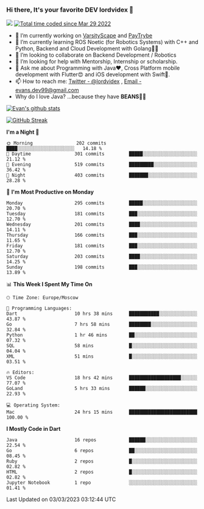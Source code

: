 ### Hi there, It's your favorite DEV lordvidex 👋
<img src="https://komarev.com/ghpvc/?username=lordvidex&label=Views&color=blue&style=plastic" /> <a href="https://wakatime.com/@0e56db35-d16b-410a-acc0-4085055304bf"><img src="https://wakatime.com/badge/user/0e56db35-d16b-410a-acc0-4085055304bf.svg" alt="Total time coded since Mar 29 2022" /></a>

- 🔭 I’m currently working on [VarsityScape](https://varsityscape.com) and [PayTrybe](https://www.paytrybe.com)
- 🌱 I’m currently learning ROS Noetic (for Robotics Systems) with C++ and Python, Backend and Cloud Development with Golang🧙🏼
- 👯 I’m looking to collaborate on Backend Development / Robotics
- 🤔 I’m looking for help with Mentorship, Internship or scholarship.
- 💬 Ask me about Programming with Java❤️, Cross Platform mobile development with Flutter😍 and iOS development with Swift🚀.
- 📫 How to reach me: [Twitter - @lordvidex](https://twitter.com/lordvidex) , [Email - evans.dev99@gmail.com](mailto:evans.dev99@gmail.com?body=Hello%20Evans,)
- Why do I love Java? ...because they have **BEANS**🤤😋

<div>
<!-- <a href="https://github.com/lordvidex">
  <img src="https://github-readme-stats.vercel.app/api/top-langs/?username=lordvidex&theme=light" />
</a>    -->
<!-- [![Top Langs](https://github-readme-stats.vercel.app/api/top-langs/?username=lordvidex)](https://github.com/lordvidex/)  -->
<a href="https://github.com/lordvidex">
 <img src="https://github-readme-stats.vercel.app/api?username=lordvidex&show_icons=true&theme=light&line_height=27" alt="Evan's github stats"/>
</a>
</div>

[![GitHub Streak](https://github-readme-streak-stats.herokuapp.com?user=lordvidex&theme=github-dark&hide_border=true)](https://git.io/streak-stats)

<!--
  <a href="https://github.com/iampawan/FlutterExampleApps">
    <img align="center" src="https://github-readme-stats.vercel.app/api/pin/?username=iampawan&repo=FlutterExampleApps&theme=light" />

  </a>
  <a href="https://github.com/iampawan/VelocityX">
   <img align="center" src="https://github-readme-stats.vercel.app/api/pin/?username=iampawan&repo=VelocityX&theme=light" />
  </a>
-->
<!--START_SECTION:waka-->
**I'm a Night 🦉** 

```text
🌞 Morning                202 commits         ████░░░░░░░░░░░░░░░░░░░░░   14.18 % 
🌆 Daytime                301 commits         █████░░░░░░░░░░░░░░░░░░░░   21.12 % 
🌃 Evening                519 commits         █████████░░░░░░░░░░░░░░░░   36.42 % 
🌙 Night                  403 commits         ███████░░░░░░░░░░░░░░░░░░   28.28 % 
```
📅 **I'm Most Productive on Monday** 

```text
Monday                   295 commits         █████░░░░░░░░░░░░░░░░░░░░   20.70 % 
Tuesday                  181 commits         ███░░░░░░░░░░░░░░░░░░░░░░   12.70 % 
Wednesday                201 commits         ████░░░░░░░░░░░░░░░░░░░░░   14.11 % 
Thursday                 166 commits         ███░░░░░░░░░░░░░░░░░░░░░░   11.65 % 
Friday                   181 commits         ███░░░░░░░░░░░░░░░░░░░░░░   12.70 % 
Saturday                 203 commits         ████░░░░░░░░░░░░░░░░░░░░░   14.25 % 
Sunday                   198 commits         ███░░░░░░░░░░░░░░░░░░░░░░   13.89 % 
```


📊 **This Week I Spent My Time On** 

```text
🕑︎ Time Zone: Europe/Moscow

💬 Programming Languages: 
Dart                     10 hrs 38 mins      ███████████░░░░░░░░░░░░░░   43.87 % 
Go                       7 hrs 58 mins       ████████░░░░░░░░░░░░░░░░░   32.84 % 
Python                   1 hr 46 mins        ██░░░░░░░░░░░░░░░░░░░░░░░   07.32 % 
SQL                      58 mins             █░░░░░░░░░░░░░░░░░░░░░░░░   04.04 % 
XML                      51 mins             █░░░░░░░░░░░░░░░░░░░░░░░░   03.51 % 

🔥 Editors: 
VS Code                  18 hrs 42 mins      ███████████████████░░░░░░   77.07 % 
GoLand                   5 hrs 33 mins       ██████░░░░░░░░░░░░░░░░░░░   22.93 % 

💻 Operating System: 
Mac                      24 hrs 15 mins      █████████████████████████   100.00 % 
```

**I Mostly Code in Dart** 

```text
Java                     16 repos            ██████░░░░░░░░░░░░░░░░░░░   22.54 % 
Go                       6 repos             ██░░░░░░░░░░░░░░░░░░░░░░░   08.45 % 
Ruby                     2 repos             █░░░░░░░░░░░░░░░░░░░░░░░░   02.82 % 
HTML                     2 repos             █░░░░░░░░░░░░░░░░░░░░░░░░   02.82 % 
Jupyter Notebook         1 repo              ░░░░░░░░░░░░░░░░░░░░░░░░░   01.41 % 
```




 Last Updated on 03/03/2023 03:12:44 UTC
<!--END_SECTION:waka-->
